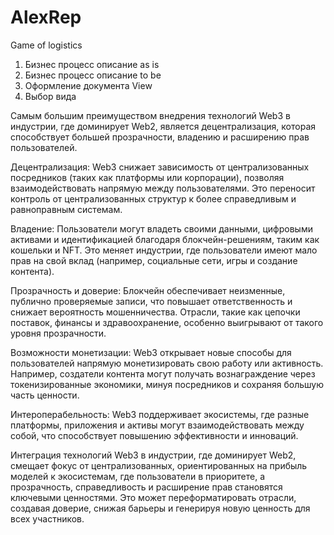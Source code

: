 # AlexRep
Game of logistics
1. Бизнес процесс описание as is
2. Бизнес процесс описание to be
3. Оформление документа View   
4. Выбор вида
 
Самым большим преимуществом внедрения технологий Web3 в индустрии, где доминирует Web2, является децентрализация, которая способствует большей прозрачности, владению и расширению прав пользователей.    
   
Децентрализация: Web3 снижает зависимость от централизованных посредников (таких как платформы или корпорации), позволяя взаимодействовать напрямую между пользователями. Это переносит контроль от централизованных структур к более справедливым и равноправным системам.
   
Владение: Пользователи могут владеть своими данными, цифровыми активами и идентификацией благодаря блокчейн-решениям, таким как кошельки и NFT. Это меняет индустрии, где пользователи имеют мало прав на свой вклад (например, социальные сети, игры и создание контента).
  
Прозрачность и доверие: Блокчейн обеспечивает неизменные, публично проверяемые записи, что повышает ответственность и снижает вероятность мошенничества. Отрасли, такие как цепочки поставок, финансы и здравоохранение, особенно выигрывают от такого уровня прозрачности.

Возможности монетизации: Web3 открывает новые способы для пользователей напрямую монетизировать свою работу или активность. Например, создатели контента могут получать вознаграждение через токенизированные экономики, минуя посредников и сохраняя большую часть ценности.  

Интероперабельность: Web3 поддерживает экосистемы, где разные платформы, приложения и активы могут взаимодействовать между собой, что способствует повышению эффективности и инноваций.

Интеграция технологий Web3 в индустрии, где доминирует Web2, смещает фокус от централизованных, ориентированных на прибыль моделей к экосистемам, где пользователи в приоритете, а прозрачность, справедливость и расширение прав становятся ключевыми ценностями. Это может переформатировать отрасли, создавая доверие, снижая барьеры и генерируя новую ценность для всех участников.

